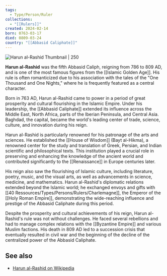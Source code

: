 ```yaml
---
tags:
  - Type/Person/Ruler
collections:
  - "[[Rulers]]"
created: 2024-02-14
born: 0763-03-17
died: 0809-03-24
country: "[[Abbasid Caliphate]]"
---
```

![Harun al-Rashid Thumbnail | 250](https://upload.wikimedia.org/wikipedia/commons/3/3c/Abb%C4%81sid_Caliph_H%C4%81r%C5%ABn_al-Rash%C4%ABd_from_the_genealogy_%28silsilan%C4%81ma%29%2C_Cream_of_Histories_%28Z%C3%BCbdet-%C3%BCt_Tevarih%2C_1598%29.jpg)

**Harun al-Rashid** was the fifth Abbasid Caliph, reigning from 786 to 809 AD, and is one of the most famous figures from the [[Islamic Golden Age]]. His rule is often romanticized due to his association with the tales of the "One Thousand and One Nights," where he is frequently featured as a central character.

Born in 763 AD, Harun al-Rashid came to power in a period of great prosperity and cultural flourishing in the Islamic Empire. Under his leadership, the [[Abbasid Caliphate]] extended its influence across the Middle East, North Africa, parts of the Iberian Peninsula, and Central Asia. Baghdad, the capital, became the world's leading center of trade, science, culture, and innovation during his reign.

Harun al-Rashid is particularly renowned for his patronage of the arts and sciences. He established the [[House of Wisdom]] (Bayt al-Hikma), a renowned center for the study and translation of Greek, Persian, and Indian scientific and philosophical texts. This institution played a crucial role in preserving and enhancing the knowledge of the ancient world and contributed significantly to the [[Renaissance]] in Europe centuries later.

His reign also saw the flourishing of Islamic culture, including literature, poetry, music, and the visual arts, as well as advancements in science, medicine, and mathematics. Harun al-Rashid's diplomatic relations extended beyond the Islamic world; he exchanged envoys and gifts with [[40 Ressources/Types/Persons/Rulers/Charlemagne]], the Emperor of the [[Holy Roman Empire]], demonstrating the wide-reaching influence and prestige of the Abbasid Caliphate during this period.

Despite the prosperity and cultural achievements of his reign, Harun al-Rashid's rule was not without challenges. He faced several rebellions and had to manage complex relations with the [[Byzantine Empire]] and various Muslim factions. His death in 809 AD led to a succession crisis that eventually resulted in civil war and the beginning of the decline of the centralized power of the Abbasid Caliphate.

## See also
- [Harun al-Rashid on Wikipedia](https://en.wikipedia.org/wiki/Harun_al-Rashid)